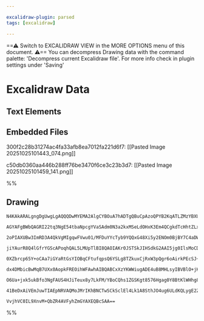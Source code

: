 ```yaml
---

excalidraw-plugin: parsed
tags: [excalidraw]

---
```

==⚠  Switch to EXCALIDRAW VIEW in the MORE OPTIONS menu of this document. ⚠== You can decompress Drawing data with the command palette: 'Decompress current Excalidraw file'. For more info check in plugin settings under 'Saving'


# Excalidraw Data

## Text Elements
## Embedded Files
300f2c28b31274ac4fa33afb8ea7012fa221d6f7: [[Pasted Image 20251025101443_074.png]]

c50db0360aa446b288ff76be3470f6ce3c23b3d7: [[Pasted Image 20251025101459_141.png]]

%%
## Drawing
```compressed-json
N4KAkARALgngDgUwgLgAQQQDwMYEMA2AlgCYBOuA7hADTgQBuCpAzoQPYB2KqATLZMzYBXUtiRoIACyhQ4zZAHoFAc0JRJQgEYA6bGwC2CgF7N6hbEcK4OCtptbErHALRY8RMpWdx8Q1TdIEfARcZgRmBShcZQUebQBGADYEmjoghH0EDihmbgBtcDBQMBKIEm4IfAAlAC02GoAFAGUYWoAOAGF6ZhgACVJ6AHkAMwAVVJLIWEQKwn1opH5SzG5n

AGYAFgBWbQAGRI22tq3NgE54tbaNpcgYVaSAdm0N3a2kxMSeLdOHxK3Em4QCgkdTcHhtZLxK5rH5JNbxHj7QGSBCEZTSbjwviFSDWZTBbi7QHMKCkNgAawQHTY+DYpAqpOszDguEC2QmpU0uGw5OUZKEHGI1Np9IkjI4zNZWSgHMgw0I+HwTVgBIkgg8sogJLJlIA6iDJGDiaSKQhlTBVeh1eVAfz0Rxwrk0PFAWwWdg1HdnbsiTiIHzhHAAJLEJ

2oPIAXUBw3ImRD3A4QkVgMIgqwFVwu01/MFDuYYcTyb9YQQxG48Xi5y2ENOm0BjBY7C4aDW9aYrE4ADlOGJy79Trs2q8PinmAARdJQUvcYYEMKAzTCQUAUWCmWyBaT+EBQjgxFwU7Lzt+FzaD3BUI2p0BRA45ITW5vbB507Qs/w8+LUSgQjDEEQgqpsomrysE8YSGsPrDDw2DgpoWIPBs3IbLOaxrLgwyaG0IQPLsCKzjwPDxMQiTDA8mrMO44jh

jiYAurR8Q4lGfrYGScAPoqhQAL5LMUpTlBI8QAOIAKr0JSTSkJIHSdkG2AAI5jg0IlsMoCDsYC0zUWU8xqZqKxoM41baFsXxnmhUKmRsGzYpMEBeqgzjxMZBxJBsDxoUciTnoCwLEKCaA8KcGzPIRJymRWPDeQCfoomiGItgigJ4pavp2dqprCnSDLkBKLJsjKC7cryOZCjS2VirlkoFSBCpKiq2nWmWxo6gg+r+YagUtaa5qWlqNI2n6dqSHmYb

0XZbrcp65Y+oCAa7iGYaRtGsYIOBqCFtufqpsQ6YSLg8TZkuxCjRxW3pQgr6oAirkPEcSJ+g2HbNrw1yPe2TbdhwvbOqcpkPKcbRQjFdmEOOk5Xe+n52YuArEKuGTSpuRZ2bu+6Hn2iSnuePy7PCN6pveaCbU+L5HqgUMIMaB6/hUAGOBwwHRgqa3kxA2BbLsxCaHjiS7LguDWYkmjgm0wxkcLCCbLhwyJGIaywWs8HEORxJUfkDE3HRTGAqxbpn

dx4DMbicBwMqB7UXx0AopkFREOihWFAwhAIBQABCxXzYKWWiugADE4uB8MHLsyIBVBlO+jKq1PsVH78QIAnCch9gYfShHGQezyXtlSKOVMvl0op2n2QZ/oABidW9Y1A3NU7qekOHkfR6a7UBbwSyh436fNyaEkNRUTXF93peR1Uwj2o65adw3TcZIM7rTd6aWQLPPcZOXnBQOXuD6AqDlbDPJdQGXm/ZE0hBGNRiJHyPJ+R6MWBQAAgvbL2VAgwy

O6Ua+jxk5ukBfo3NgFAUS4HJiTeux8y7LkFM/YBoCQhs1ZGSKgt8576Hgag0Y8BtKlWHhg8uq1x6WkgaUSiZJFQAA1uD/BCm0S4EIHhQgeIfJ2FCaT4AAJqYgRAkJIPBmE/Civ8L4ncjBsAMNwPikB6AECENRRiJQeJQLvmXcecNToSHwZ3PkJAL5XzBCvf0pB9FTnYmgNhpQ9HEAALJsF2rA3Amhgjk0pro0xucKqoBkRAN2NI2akGUFyAAFERB

41BeDxAiVEmJuwTIAEpNRVAQMoJMrIKhBNCTwSCkSclEl4Lk1A8SthJO4ug6ULdKQLygE2ZG505TEKyLtUxjNpF+iyM41x3BSQKN1kQCxqBelUz9BwXe1FhmuiEFAW8EzSB9L9PMUglJSCdnGT0+ZIy7JLJWU4lxV1hnlKdnYAAVggbAOQmhjLgPYxxYz9luLnFs3EFzCCMFGJI/A7S7JaUHukV5nBNSpxJAYHBMxiaPj9LSMmM4nkrQME0f5tTA

VvjhVC0IL9XnvM+QbZR4AVFyhZmGYAXEQBcSAA==
```
%%